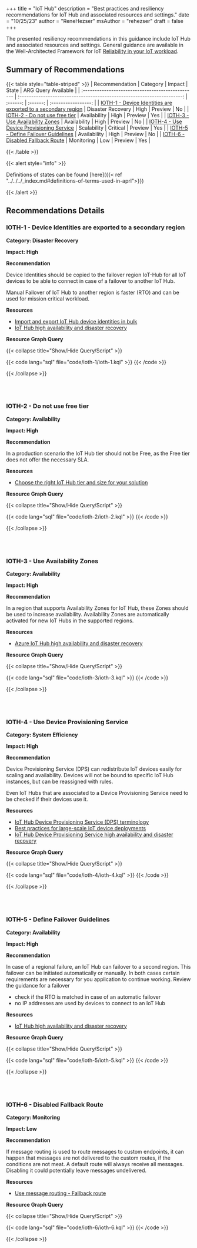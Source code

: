 +++
title = "IoT Hub"
description = "Best practices and resiliency recommendations for IoT Hub and associated resources and settings."
date = "10/25/23"
author = "ReneHezser"
msAuthor = "rehezser"
draft = false
+++

The presented resiliency recommendations in this guidance include IoT Hub and associated resources and settings. General guidance are available in the Well-Architected Framework for IoT [Reliability in your IoT workload](https://learn.microsoft.com/en-us/azure/well-architected/iot/iot-reliability).

## Summary of Recommendations

{{< table style="table-striped" >}}
| Recommendation                                    |  Category                                                               |  Impact         |  State            | ARG Query Available |
| :------------------------------------------------ | :---------------------------------------------------------------------: | :------:        | :------:          | :-----------------: |
| [IOTH-1 - Device Identities are exported to a secondary region](#ioth-1---device-identities-are-exported-to-a-secondary-region) | Disaster Recovery | High | Preview  |         No         |
| [IOTH-2 - Do not use free tier](#ioth-2---do-not-use-free-tier) | Availability | High | Preview  |         Yes          |
| [IOTH-3 - Use Availability Zones](#ioth-3---use-availability-zones) | Availability | High | Preview  |         No          |
| [IOTH-4 - Use Device Provisioning Service](#ioth-4---use-device-provisioning-service) | Scalability | Critical | Preview  |         Yes          |
| [IOTH-5 - Define Failover Guidelines](#ioth-5---define-failover-guidelines) | Availability | High | Preview  |         No          |
| [IOTH-6 - Disabled Fallback Route](#ioth-6---disabled-fallback-route) | Monitoring | Low | Preview  |         Yes          |

{{< /table >}}

{{< alert style="info" >}}

Definitions of states can be found [here]({{< ref "../../../_index.md#definitions-of-terms-used-in-aprl">}})

{{< /alert >}}

## Recommendations Details

### IOTH-1 - Device Identities are exported to a secondary region

**Category: Disaster Recovery**

**Impact: High**

**Recommendation**

Device Identities should be copied to the failover region IoT-Hub for all IoT devices to be able to connect in case of a failover to another IoT Hub.

Manual Failover of IoT Hub to another region is faster (RTO) and can be used for mission critical workload.

**Resources**

- [Import and export IoT Hub device identities in bulk](https://learn.microsoft.com/en-us/azure/iot-hub/iot-hub-bulk-identity-mgmt)
- [IoT Hub high availability and disaster recovery](https://learn.microsoft.com/en-us/azure/iot-hub/iot-hub-ha-dr#manual-failover)

**Resource Graph Query**

{{< collapse title="Show/Hide Query/Script" >}}

{{< code lang="sql" file="code/ioth-1/ioth-1.kql" >}} {{< /code >}}

{{< /collapse >}}

<br><br>

### IOTH-2 - Do not use free tier

**Category: Availability**

**Impact: High**

**Recommendation**

In a production scenario the IoT Hub tier should not be Free, as the Free tier does not offer the necessary SLA.

**Resources**

- [Choose the right IoT Hub tier and size for your solution](https://learn.microsoft.com/en-us/azure/iot-hub/iot-hub-scaling)

**Resource Graph Query**

{{< collapse title="Show/Hide Query/Script" >}}

{{< code lang="sql" file="code/ioth-2/ioth-2.kql" >}} {{< /code >}}

{{< /collapse >}}

<br><br>

### IOTH-3 - Use Availability Zones

**Category: Availability**

**Impact: High**

**Recommendation**

In a region that supports Availability Zones for IoT Hub, these Zones should be used to increase availability. Availability Zones are automatically activated for new IoT Hubs in the supported regions.

**Resources**

- [Azure IoT Hub high availability and disaster recovery](https://learn.microsoft.com/en-us/azure/iot-hub/iot-hub-ha-dr#availability-zones)

**Resource Graph Query**

{{< collapse title="Show/Hide Query/Script" >}}

{{< code lang="sql" file="code/ioth-3/ioth-3.kql" >}} {{< /code >}}

{{< /collapse >}}

<br><br>

### IOTH-4 - Use Device Provisioning Service

**Category: System Efficiency**

**Impact: High**

**Recommendation**

Device Provisioning Service (DPS) can redistribute IoT devices easily for scaling and availability. Devices will not be bound to specific IoT Hub instances, but can be reassigned with rules.

Even IoT Hubs that are associated to a Device Provisioning Service need to be checked if their devices use it.

**Resources**

- [IoT Hub Device Provisioning Service (DPS) terminology](https://learn.microsoft.com/en-us/azure/iot-dps/concepts-service)
- [Best practices for large-scale IoT device deployments](https://learn.microsoft.com/en-us/azure/iot-dps/concepts-deploy-at-scale)
- [IoT Hub Device Provisioning Service high availability and disaster recovery](https://learn.microsoft.com/en-us/azure/iot-dps/iot-dps-ha-dr)

**Resource Graph Query**

{{< collapse title="Show/Hide Query/Script" >}}

{{< code lang="sql" file="code/ioth-4/ioth-4.kql" >}} {{< /code >}}

{{< /collapse >}}

<br><br>

### IOTH-5 - Define Failover Guidelines

**Category: Availability**

**Impact: High**

**Recommendation**

In case of a regional failure, an IoT Hub can failover to a second region. This failover can be initiated automatically or manually. In both cases certain requirements are necessary for you application to continue working. Review the guidance for a failover

- check if the RTO is matched in case of an automatic failover
- no IP addresses are used by devices to connect to an IoT Hub

**Resources**

- [IoT Hub high availability and disaster recovery](https://learn.microsoft.com/en-us/azure/iot-hub/iot-hub-ha-dr)

**Resource Graph Query**

{{< collapse title="Show/Hide Query/Script" >}}

{{< code lang="sql" file="code/ioth-5/ioth-5.kql" >}} {{< /code >}}

{{< /collapse >}}

<br><br>

### IOTH-6 - Disabled Fallback Route

**Category: Monitoring**

**Impact: Low**

**Recommendation**

If message routing is used to route messages to custom endpoints, it can happen that messages are not delivered to the custom routes, if the conditions are not meat. A default route will always receive all messages. Disabling it could potentially leave messages undelivered.

**Resources**

- [Use message routing - Fallback route](https://learn.microsoft.com/en-us/azure/iot-hub/iot-hub-devguide-messages-d2c#fallback-route)

**Resource Graph Query**

{{< collapse title="Show/Hide Query/Script" >}}

{{< code lang="sql" file="code/ioth-6/ioth-6.kql" >}} {{< /code >}}

{{< /collapse >}}

<br><br>
